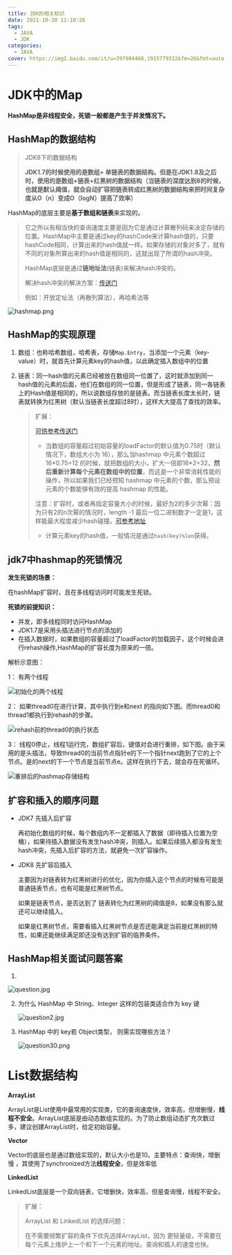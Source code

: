 ```yaml
---
title: JDK的相关知识
date: 2021-10-30 11:10:26
tags:
  - JAVA
  - JDK
categories:
  - JAVA
cover: https://img2.baidu.com/it/u=397904468,1915779312&fm=26&fmt=auto
---
```


## 



# JDK中的Map



**HashMap是非线程安全，死锁一般都是产生于并发情况下。**



## HashMap的数据结构

> JDK8下的数据结构
>
> **JDK1.7的时候使用的是数组+ 单链表的数据结构。但是在JDK1.8及之后时，使用的是数组+链表+红黑树的数据结构（当链表的深度达到8的时候，也就是默认阈值，就会自动扩容把链表转成红黑树的数据结构来把时间复杂度从O（n）变成O（logN）提高了效率）**



HashMap的底层主要是**基于数组和链表**来实现的。

> 它之所以有相当快的查询速度主要是因为它是通过计算散列码来决定存储的位置。HashMap中主要是通过key的hashCode来计算hash值的，只要hashCode相同，计算出来的hash值就一样。如果存储的对象对多了，就有不同的对象所算出来的hash值是相同的，这就出现了所谓的hash冲突。
>
> HashMap底层是通过**链地址法**(链表)来解决hash冲突的。
>
> 解决hash冲突的解决方案：[传送门](https://www.cnblogs.com/wuchaodzxx/p/7396599.html#H1_1)
>
> 例如：开放定址法（再散列算法），再哈希法等

![hashmap.png](https://img-blog.csdn.net/20160605101246837)

## HashMap的实现原理

1. 数组：也称哈希数组，哈希表，存储`Map.Entry`，当添加一个元素（key-value）时，就首先计算元素key的hash值，以此确定插入数组中的位置

2. 链表：同一hash值的元素已经被放在数组同一位置了，这时就添加到同一hash值的元素的后面，他们在数组的同一位置，但是形成了链表，同一各链表上的Hash值是相同的，所以说数组存放的是链表。而当链表长度太长时，链表就转换为红黑树（默认当链表长度超过8时），这样大大提高了查找的效率。

   > 扩展： 
   >
   > [可供参考传送门](https://blog.csdn.net/qq_36520235/article/details/82417949?utm_medium=distribute.pc_relevant.none-task-blog-BlogCommendFromMachineLearnPai2-1.compare&depth_1-utm_source=distribute.pc_relevant.none-task-blog-BlogCommendFromMachineLearnPai2-1.compare)
   >
   > - 当数组的容量超过初始容量的loadFactor的默认值为0.75时（默认情况下，数组大小为 16），那么当hashmap 中元素个数超过 16\*0.75=12 的时候，就把数组的大小，扩大一倍即16\*2=32，**然后重新计算每个元素在数组中的位置**，而这是一个非常消耗性能的操作，所以如果我们已经预知 hashmap 中元素的个数，那么预设元素的个数能够有效的提高 hashmap 的性能。
   >
   > 注意：扩容时，或者再指定容量大小的时候，最好为2的多少次幂：因为只有2的n次幂的情况时，length -1 最后一位二进制数才一定是1，这样能最大程度减少hash碰撞。[可参考地址](https://www.cnblogs.com/liang1101/p/12728936.html)
   >
   > - 计算元素key的hash值，一般情况是通过`hash(key)%len`获得。



##  jdk7中hashmap的死锁情况



**发生死锁的场景：**

在hashMap扩容时，且在多线程访问时可能发生死锁。



**死锁的前提知识：**

+ 并发，即多线程同时访问HashMap
+ JDK1.7是采用头插法进行节点的添加的
+ 在插入数据时，如果数组的容量超过了loadFactor的加载因子，这个时候会进行rehash操作,HashMap的扩容长度为原来的一倍。





解析示意图：

1： 有两个线程

![初始化的两个线程](https://img-blog.csdnimg.cn/c077a5374018485190f8c98d236440ef.png?x-oss-process=image/watermark,type_ZmFuZ3poZW5naGVpdGk,shadow_10,text_aHR0cHM6Ly9ibG9nLmNzZG4ubmV0L3dlaXhpbl80Mzg5MDA0OQ==,size_16,color_FFFFFF,t_70)



2： 如果thread0在进行计算，其中执行到e和next 的指向如下图。而thread0和thread1都执行到rehash的步骤。

![rehash前的thread0的执行状态](https://img-blog.csdnimg.cn/996526d7f71a49d99b0c07599914395d.png?x-oss-process=image/watermark,type_ZmFuZ3poZW5naGVpdGk,shadow_10,text_aHR0cHM6Ly9ibG9nLmNzZG4ubmV0L3dlaXhpbl80Mzg5MDA0OQ==,size_16,color_FFFFFF,t_70)





3： 线程0停止，线程1运行完，数组扩容后，键值对会进行重排，如下图。由于采用的是头插法，导致thread0的当前节点指针e的下一个指针next跑到了它的上个节点。是的next的下一个节点是当前节点e。这样在执行下去，就会存在死循环。



![重排后的hashmap存储结构](https://img-blog.csdnimg.cn/7a1d1be851b443b0a56068c1e358a8ec.png?x-oss-process=image/watermark,type_ZmFuZ3poZW5naGVpdGk,shadow_10,text_aHR0cHM6Ly9ibG9nLmNzZG4ubmV0L3dlaXhpbl80Mzg5MDA0OQ==,size_16,color_FFFFFF,t_70)







## 扩容和插入的顺序问题

- JDK7  先插入后扩容

  再初始化数组的时候，每个数组内不一定都插入了数据（即待插入位置为空桶），如果待插入数据没有发生hash冲突，则插入。如果后续插入都没有发生hash冲突，先插入后扩容的方法，就避免一次扩容操作。

- JDK8 先扩容后插入

  主要因为对链表转为红黑树进行的优化，因为你插入这个节点的时候有可能是普通链表节点，也有可能是红黑树节点。

  如果是链表节点，是否达到了 链表转化为红黑树的阈值是8，如果没有那么就还可以继续插入。

  如果是红黑树节点，需要看插入红黑树节点是否还能满足当前是红黑树的特性，如果还能继续满足即还没有达到扩容的临界条件。



## HashMap相关面试问题答案

1. 

   ![question.jpg](https://img2020.cnblogs.com/blog/980882/202004/980882-20200419001021074-1792689761.jpg)

2. 为什么 HashMap 中 String、Integer 这样的包装类适合作为 key 键

   ![question2.jpg](https://img2020.cnblogs.com/blog/980882/202004/980882-20200419001041853-603039750.png)

3. HashMap 中的 key若 Object类型， 则需实现哪些方法？

   ![question30.png](https://img2020.cnblogs.com/blog/980882/202004/980882-20200419001108777-1212924729.png)





# List数据结构



**ArrayList**

ArrayList是List使用中最常用的实现类，它的查询速度快，效率高，但增删慢，**线程不安全**。ArrayList底层是由动态数组实现的。为了防止数组动态扩充次数过多，建议创建ArrayList时，给定初始容量。

**Vector**

Vector的底层也是通过数组实现的，默认大小也是10。主要特点：查询快，增删慢 ，其使用了synchronized方法**线程安全**，但是效率低

**LinkedList**

LinkedList底层是一个双向链表，它增删快，效率高，但是查询慢，线程不安全。

> 扩展：
>
> ArrayList 和 LinkedList 的选择问题：
>
> 在不需要频繁扩容的条件下优先选择ArrayList，因为 更轻量级，不需要在每个元素上维护上一个和下一个元素的地址。查询和插入的速度也快。



